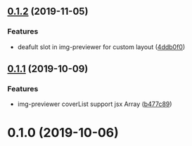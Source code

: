 ## [0.1.2](https://github.com/MrHanson/vue-file-preview/compare/v0.1.1...v0.1.2) (2019-11-05)


### Features

* deafult slot in img-previewer for custom layout ([4ddb0f0](https://github.com/MrHanson/vue-file-preview/commit/4ddb0f0))



## [0.1.1](https://github.com/MrHanson/vue-file-preview/compare/v0.1.0...v0.1.1) (2019-10-09)


### Features

* img-previewer coverList support jsx Array ([b477c89](https://github.com/MrHanson/vue-file-preview/commit/b477c89))



# 0.1.0 (2019-10-06)



